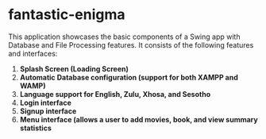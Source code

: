 # fantastic-enigma
This application showcases the basic components of a Swing app with Database and File Processing features.
It consists of the following features and interfaces:

<ol>
  <li> <b>Splash Screen (Loading Screen)</b> </li>
  <li> <b>Automatic Database configuration (support for both XAMPP and WAMP)</b> </li>
  <li> <b>Language support for English, Zulu, Xhosa, and Sesotho</b> </li>
  <li> <b>Login interface </b> </li>
  <li> <b>Signup interface </b> </li>
  <li> <b>Menu interface (allows a user to add movies, book, and view summary statistics </b> </li>
</ol>
